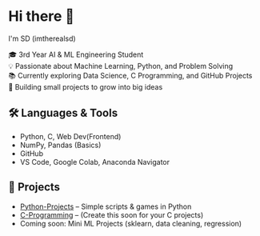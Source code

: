 # Hi there 👋 
I'm SD (imtherealsd)

🎓 3rd Year AI & ML Engineering Student  
💡 Passionate about Machine Learning, Python, and Problem Solving  
📚 Currently exploring Data Science, C Programming, and GitHub Projects  
🌱 Building small projects to grow into big ideas

## 🛠️ Languages & Tools
- Python, C, Web Dev(Frontend)
- NumPy, Pandas (Basics)
- GitHub
- VS Code, Google Colab, Anaconda Navigator

## 🚀 Projects
- [Python-Projects](https://github.com/imtherealsd/Python-Projects) – Simple scripts & games in Python  
- [C-Programming](#) – (Create this soon for your C projects)  
- Coming soon: Mini ML Projects (sklearn, data cleaning, regression)

